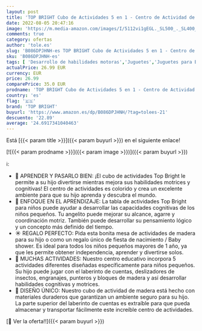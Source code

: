 ```yaml
---
layout: post
title: 'TOP BRIGHT Cubo de Actividades 5 en 1 - Centro de Actividad de Madera para Bebés y Niños de 1  2 años de Edad - Centro Educativo - Laberinto  Engranajes y Bloques - Juguete Divertido para Niños Niñas'
date: 2022-08-05 20:47:16
image: 'https://m.media-amazon.com/images/I/5112vi1gEGL._SL500_._SL400_.jpg'
comments: true
category: ofertas
author: 'tole.es'
slug: 'B086DPJHNH-es TOP BRIGHT Cubo de Actividades 5 en 1 - Centro de...'
sku: 'B086DPJHNH-es'
tags: [ 'Desarrollo de habilidades motoras','Juguetes','Juguetes para Bebés y primera infancia','Juguetes y juegos','bebés','top bright','🇪🇸', ]
actualPrice: 26.99 EUR
currency: EUR
price: 26.99
comparePrice: 35.0 EUR
prodname: 'TOP BRIGHT Cubo de Actividades 5 en 1 - Centro de Actividad de Madera para Bebés y Niños de 1  2 años de Edad - Centro Educativo - Laberinto  Engranajes y Bloques - Juguete Divertido para Niños Niñas'
country: 'es'
flag: '🇪🇸'
brand: 'TOP BRIGHT'
buyurl: 'https://www.amazon.es/dp/B086DPJHNH/?tag=tolees-21'
descuento: '22.89'
average: '24.6917341040463'
---
```


Está [{{< param title >}}]({{< param buyurl >}}) en el siguiente enlace!

[![{{< param prodname >}}]({{< param image >}})]({{< param buyurl >}})

ℹ️:

- 🐝 APRENDER Y PASARLO BIEN: ¡El cubo de actividades Top Bright le permite a su hijo divertirse mientras mejora sus habilidades motrices y cognitivas! El centro de actividades es colorido y crea un excelente ambiente para que su hijo aprenda y descubra el mundo.
- 🦋 ENFOQUE EN EL APRENDIZAJE: La tabla de actividades Top Bright para niños puede ayudar a desarrollar las capacidades cognitivas de los niños pequeños. Tu angelito puede mejorar su alcance, agarre y coordinación motriz. También puede desarrollar su pensamiento lógico y un concepto más definido del tiempo.
- ☀️ REGALO PERFECTO: Pida esta bonita mesa de actividades de madera para su hijo o como un regalo único de fiesta de nacimiento / Baby shower. Es ideal para todos los niños pequeños mayores de 1 año, ya que les permite obtener independencia, aprender y divertirse solos.
- 🐞 MUCHAS ACTIVIDADES: Nuestro centro educativo incorpora 5 actividades diferentes diseñadas específicamente para niños pequeños. Su hijo puede jugar con el laberinto de cuentas, deslizadores de insectos, engranajes, punteros y bloques de madera y así desarrollar habilidades cognitivas y motrices.
- 🌿 DISEÑO ÚNICO: Nuestro cubo de actividad de madera está hecho con materiales duraderos que garantizan un ambiente seguro para su hijo. La parte superior del laberinto de cuentas es extraíble para que pueda almacenar y transportar fácilmente este increíble centro de actividades.

[🛒 Ver la oferta!!]({{< param buyurl >}})
